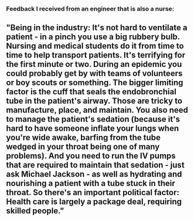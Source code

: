 ### Feedback I received from an engineer that is also a nurse:
"Being in the industry: It's not hard to ventilate a patient - in a pinch you use a big rubbery bulb. Nursing and medical students do it from time to time to help transport patients. It's terrifying for the first minute or two. During an epidemic you could probably get by with teams of volunteers or boy scouts or something.
The bigger limiting factor is the cuff that seals the endobronchial tube in the patient's airway. Those are tricky to manufacture, place, and maintain. You also need to manage the patient's sedation (because it's hard to have someone inflate your lungs when you're wide awake, barfing from the tube wedged in your throat being one of many problems). And you need to run the IV pumps that are required to maintain that sedation - just ask Michael Jackson - as well as hydrating and nourishing a patient with a tube stuck in their throat.
So there's an important political factor: Health care is largely a package deal, requiring skilled people."
---
